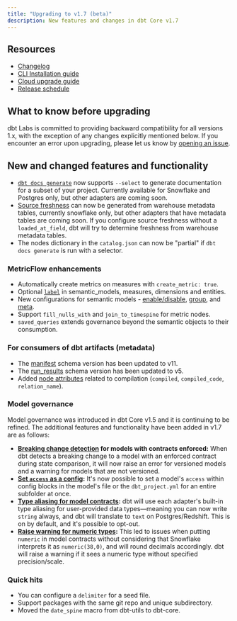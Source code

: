 ```yaml
---
title: "Upgrading to v1.7 (beta)"
description: New features and changes in dbt Core v1.7
---
```


## Resources

- [Changelog](https://github.com/dbt-labs/dbt-core/blob/8aaed0e29f9560bc53d9d3e88325a9597318e375/CHANGELOG.md)
- [CLI Installation guide](/docs/core/installation)
- [Cloud upgrade guide](/docs/dbt-versions/upgrade-core-in-cloud)
- [Release schedule](https://github.com/dbt-labs/dbt-core/issues/8260)

## What to know before upgrading

dbt Labs is committed to providing backward compatibility for all versions 1.x, with the exception of any changes explicitly mentioned below. If you encounter an error upon upgrading, please let us know by [opening an issue](https://github.com/dbt-labs/dbt-core/issues/new).

## New and changed features and functionality

- [`dbt docs generate`](/reference/commands/cmd-docs) now supports `--select` to generate documentation for a subset of your project. Currently available for Snowflake and Postgres only, but other adapters are coming soon. 
- [Source freshness](/docs/deploy/source-freshness) can now be generated from warehouse metadata tables, currently snowflake only, but other adapters that have metadata tables are coming soon. If you configure source freshness without a `loaded_at_field`, dbt will try to determine freshness from warehouse metadata tables.
- The nodes dictionary in the `catalog.json` can now be "partial" if `dbt docs generate` is run with a selector.

### MetricFlow enhancements

- Automatically create metrics on measures with `create_metric: true`.
- Optional [`label`](/docs/build/semantic-models) in semantic_models, measures, dimensions and entities.
- New configurations for semantic models - [enable/disable](/reference/resource-configs/enabled), [group](/reference/resource-configs/group), and [meta](/reference/resource-configs/meta).
- Support `fill_nulls_with` and `join_to_timespine` for metric nodes.
- `saved_queries` extends governance beyond the semantic objects to their consumption.

### For consumers of dbt artifacts (metadata)

- The [manifest](/reference/artifacts/manifest-json) schema version has been updated to v11.
- The [run_results](/reference/artifacts/run-results-json) schema version has been updated to v5.
- Added [node attributes](/reference/artifacts/run-results-json) related to compilation (`compiled`, `compiled_code`, `relation_name`).


### Model governance

Model governance was introduced in dbt Core v1.5 and it is continuing to be refined. The additional features and functionality have been added in v1.7 are as follows:

- **[Breaking change detection](/reference/resource-properties/versions) for models with contracts enforced:** When dbt detects a breaking change to a model with an enforced contract during state comparison, it will now raise an error for versioned models and a warning for models that are not versioned.
- **[Set `access` as a config](/reference/resource-configs/access):** It's now possible to set a model's `access` within config blocks in the model's file or the `dbt_project.yml` for an entire subfolder at once.
- **[Type aliasing for model contracts](/reference/resource-configs/contract):** dbt will use each adapter's built-in type aliasing for user-provided data types—meaning you can now write `string` always, and dbt will translate to `text` on Postgres/Redshift. This is on by default, and it's possible to opt-out.
- **[Raise warning for numeric types](/reference/resource-configs/contract):** This led to issues when putting `numeric` in model contracts without considering that Snowflake interprets it as `numeric(38,0)`, and will round decimals accordingly. dbt will raise a warning if it sees a numeric type without specified precision/scale.

### Quick hits

- You can configure a `delimiter` for a seed file.
- Support packages with the same git repo and unique subdirectory.
- Moved the `date_spine` macro from dbt-utils to dbt-core.
